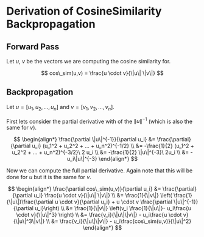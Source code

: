 # Derivation of CosineSimilarity Backpropagation 

## Forward Pass

Let $u$, $v$ be the vectors we are computing the cosine similarity for.

$$ cos\_sim(u,v) = \frac{u \cdot v}{\|u\| \|v\|} $$


## Backpropagation

Let $u = [u_1, u_2, ..., u_n]$ and $v = [v_1, v_2, ..., v_n]$. 

First lets consider the partial derivative with of the $\|u\|^{-1}$ (which is also the same for $v$).

$$ \begin{align*} 
  \frac{\partial \|u\|^{-1}}{\partial u_i} &= \frac{\partial}{\partial u_i} (u_1^2 + u_2^2 + ... + u_n^2)^{-1/2} \\
  &= -\frac{1}{2} (u_1^2 + u_2^2 + ... + u_n^2)^{-3/2}\ 2 u_i \\
  &= -\frac{1}{2} \|u\|^{-3}\ 2u_i \\
  &= -u_i\|u\|^{-3}
\end{align*} $$

Now we can compute the full partial derivative. Again note that this will be done for $u$ but it is the same for $v$.

$$ \begin{align*}
\frac{\partial cos\_sim(u,v)}{\partial u_i} &= \frac{\partial}{\partial u_i} \frac{u \cdot v}{\|u\| \|v\|} \\
&= \frac{1}{\|v\|} \left( \frac{1}{\|u\|}\frac{\partial u \cdot v}{\partial u_i} + u \cdot v \frac{\partial \|u\|^{-1}}{\partial u_i}\right) \\
&= \frac{1}{\|v\|} \left(v_i  \frac{1}{\|u\|}- u_i\frac{u \cdot v}{\|u\|^3} \right) \\
&= \frac{v_i}{\|u\|\|v\|} - u_i\frac{u \cdot v}{\|u\|^3\|v\|} \\
&= \frac{v_i}{\|u\|\|v\|} - u_i\frac{cos\_sim(u,v)}{\|u\|^2}
\end{align*} $$